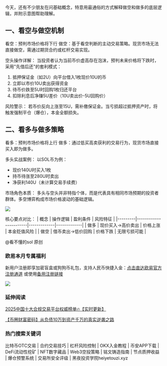 今天，还有不少朋友在问基础概念，特意用最通俗的方式解释做空和做多的底层逻辑，并附示意图帮助理解。

## 一、看空与做空机制
看空：预判市场价格将下行
做空：基于看空判断的主动交易策略。现货市场无法直接做空，需通过期货合约或杠杆交易实现。

空头操作详解：
当投资者认为当前币价虚高存在泡沫，预判未来价格将下跌时，采用"先借后还"的套利模式：
1. 抵押保证金（如2U）向平台借入1枚现价10U的币
2. 立即以市价10U卖出获得资金
3. 待币价跌至5U时回购1枚归还平台
4. 扣除利息后净赚5U差价（10U卖出价-5U回购价）

风险警示：
若币价反向上涨至15U，需补缴保证金。当亏损超过抵押资产时，将触发强制平仓（爆仓），本金全额损失。

## 二、看多与做多策略
看多：预判市场价格将上行
做多：通过低买高卖获利的交易行为，现货市场直接买入即为做多。

多头实战案例：
以SOL币为例：
- 现价140U时买入1枚
- 持币待涨至280U时卖出
- 净获利140U（未计算交易手续费）

市场角色本质：
多头与空头并非特指个体，而是代表具有相同市场预期的投资者群体。多空博弈构成市场价格波动的基础逻辑。

[![](https://307e939.webp.li/20250422121033293.png)](https://btc8848.com/top-10-exchanges)

核心要点对比：
| 概念    | 操作逻辑                | 盈利条件      | 风险特征      |
|---------|-----------------------|-------------|-------------|
| 做多    | 现价买入→高价卖出       | 价格上涨     | 本金贬值风险  |
| 做空    | 借币卖出→低价回购       | 价格下跌     | 无限亏损可能  |

@看不懂的sol 原创

### 欧易本月专属福利
新用户注册即享加密盲盒或狗狗币礼包，支持人民币快捷入金：[点击直达欧易官方注册通道](https://www.okx.com/zh-hans/join/74873351) 或使用[备用注册链接](https://www.chouyi.world/zh-hans/join/18639032)

[![](https://fe095ec.webp.li/top-10-exchanges-001.jpg)](https://www.chouyi.world/zh-hans/join/18639032)

### 延伸阅读
[2025中国十大合规交易平台权威榜单🔥【实时更新】](https://btc8848.com/top-10-exchanges)

[【币圈财富密码】从负债10万到资产千万的真实逆袭之路](https://heiyetouzi.xyz/biquanstory001/)

### 热门搜索关键词
比特币OTC交易 | 合约交易技巧 | 杠杆风险控制 | OKX入金教程 | 币安APP下载 | DeFi流动性挖矿 | NFT数字藏品 | Web3空投策略 | 铭文铸造指南 | 节点质押收益 | 爆仓预警系统 | 交易所安全评级 | 黑夜投资学院heiyetouzi.xyz